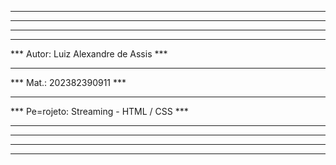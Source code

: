 *****************************************
*****************************************
*****************************************
***                                   *** 
*** Autor: Luiz Alexandre de Assis    ***
***                                   ***
*** Mat.: 202382390911                ***
***                                   ***
*** Pe=rojeto: Streaming - HTML / CSS *** 
***                                   ***
*****************************************
*****************************************
*****************************************
